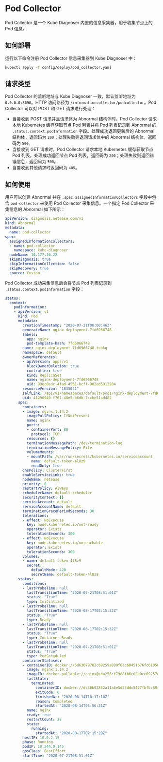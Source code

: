 # Pod Collector

Pod Collector 是一个 Kube Diagnoser 内置的信息采集器，用于收集节点上的 Pod 信息。

## 如何部署

运行以下命令注册 Pod Collector 信息采集器到 Kube Diagnoser 中：

```bash
kubectl apply -f config/deploy/pod_collector.yaml
```

## 请求类型

Pod Collector 的监听地址与 Kube Diagnoser 一致，默认监听地址为 `0.0.0.0:8090`。HTTP 访问路径为 `/informationcollector/podcollector`。Pod Collector 可以对 POST 和 GET 请求进行处理：

* 当接收到 POST 请求并且请求体为 Abnormal 结构体时，Pod Collector 请求本地 Kubernetes 缓存获取节点 Pod 列表并将 Pod 列表记录到 Abnormal 的 `.status.context.podInformation` 字段。处理成功返回更新后的 Abnormal 结构体，返回码为 `200`；处理失败则返回请求体中的 Abnormal 结构体，返回码为 `500`。
* 当接收到 GET 请求时，Pod Collector 请求本地 Kubernetes 缓存获取节点 Pod 列表。处理成功返回节点 Pod 列表，返回码为 `200`；处理失败则返回错误信息，返回码为 `500`。
* 当接收到其他请求时返回码为 `405`。

## 如何使用

用户可以创建 Abnormal 并在 `.spec.assignedInformationCollectors` 字段中包含 `pod-collector` 来使用 Pod Collector 采集信息。一个指定 Pod Collector 采集信息的 Abnormal 如下所示：

```yaml
apiVersion: diagnosis.netease.com/v1
kind: Abnormal
metadata:
  name: pod-collector
spec:
  assignedInformationCollectors:
  - name: pod-collector
    namespace: kube-diagnoser
  nodeName: 10.177.16.22
  skipDiagnosis: true
  skipInformationCollection: false
  skipRecovery: true
  source: Custom
```

Pod Collector 成功采集信息后会将节点 Pod 列表记录到 `.status.context.podInformation` 字段：

```yaml
status:
  context:
    podInformation:
    - apiVersion: v1
      kind: Pod
      metadata:
        creationTimestamp: "2020-07-21T08:00:46Z"
        generateName: nginx-deployment-7fd6966748-
        labels:
          app: nginx
          pod-template-hash: 7fd6966748
        name: nginx-deployment-7fd6966748-tsbkq
        namespace: default
        ownerReferences:
        - apiVersion: apps/v1
          blockOwnerDeletion: true
          controller: true
          kind: ReplicaSet
          name: nginx-deployment-7fd6966748
          uid: 99ec0edc-4fad-4561-bcff-902ed5912284
        resourceVersion: "1835021"
        selfLink: /api/v1/namespaces/default/pods/nginx-deployment-7fd6966748-tsbkq
        uid: 41290940-f767-48e5-b6db-7ccbe51ad482
      spec:
        containers:
        - image: nginx:1.14.2
          imagePullPolicy: IfNotPresent
          name: nginx
          ports:
          - containerPort: 80
            protocol: TCP
          resources: {}
          terminationMessagePath: /dev/termination-log
          terminationMessagePolicy: File
          volumeMounts:
          - mountPath: /var/run/secrets/kubernetes.io/serviceaccount
            name: default-token-4l8z9
            readOnly: true
        dnsPolicy: ClusterFirst
        enableServiceLinks: true
        nodeName: netease
        priority: 0
        restartPolicy: Always
        schedulerName: default-scheduler
        securityContext: {}
        serviceAccount: default
        serviceAccountName: default
        terminationGracePeriodSeconds: 30
        tolerations:
        - effect: NoExecute
          key: node.kubernetes.io/not-ready
          operator: Exists
          tolerationSeconds: 300
        - effect: NoExecute
          key: node.kubernetes.io/unreachable
          operator: Exists
          tolerationSeconds: 300
        volumes:
        - name: default-token-4l8z9
          secret:
            defaultMode: 420
            secretName: default-token-4l8z9
      status:
        conditions:
        - lastProbeTime: null
          lastTransitionTime: "2020-07-21T08:51:01Z"
          status: "True"
          type: Initialized
        - lastProbeTime: null
          lastTransitionTime: "2020-08-17T02:15:32Z"
          status: "True"
          type: Ready
        - lastProbeTime: null
          lastTransitionTime: "2020-08-17T02:15:32Z"
          status: "True"
          type: ContainersReady
        - lastProbeTime: null
          lastTransitionTime: "2020-07-21T08:51:01Z"
          status: "True"
          type: PodScheduled
        containerStatuses:
        - containerID: docker://5d63078782c69259a890f6ac60451b76fc61058ad743a207490ce960737b308f
          image: nginx:1.14.2
          imageID: docker-pullable://nginx@sha256:f7988fb6c02e0ce69257d9bd9cf37ae20a60f1df7563c3a2a6abe24160306b8d
          lastState:
            terminated:
              containerID: docker://dc36b92852a11a6e5d55ddc5427fbfbc89413e456f6b33fff254fb5ac1c00126
              exitCode: 0
              finishedAt: "2020-08-14T10:17:10Z"
              reason: Completed
              startedAt: "2020-08-14T05:56:21Z"
          name: nginx
          ready: true
          restartCount: 28
          state:
            running:
              startedAt: "2020-08-17T02:15:29Z"
        hostIP: 10.0.2.15
        phase: Running
        podIP: 10.244.0.145
        qosClass: BestEffort
        startTime: "2020-07-21T08:51:01Z"
```
